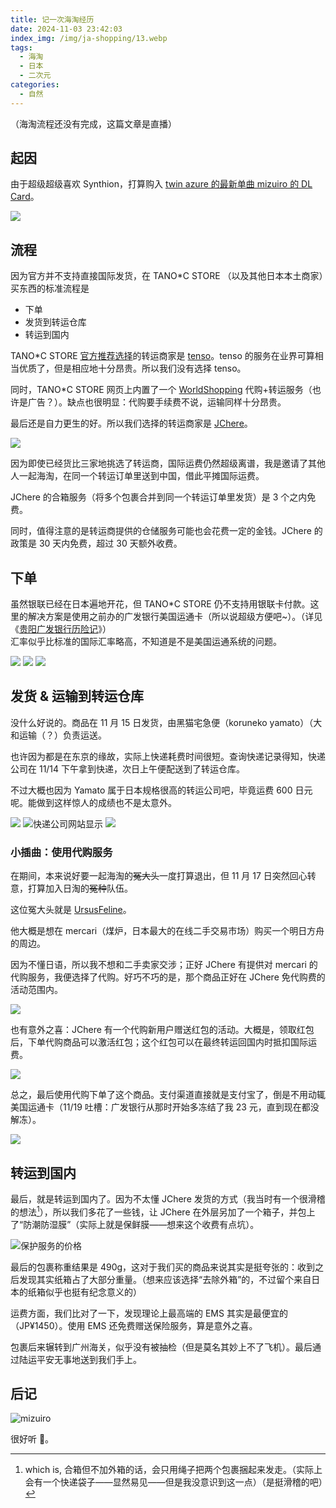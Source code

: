 ```yaml
---
title: 记一次海淘经历
date: 2024-11-03 23:42:03
index_img: /img/ja-shopping/13.webp
tags:
  - 海淘
  - 日本
  - 二次元
categories:
  - 自然
---
```


（海淘流程还没有完成，这篇文章是直播）

## 起因

由于超级超级喜欢 Synthion，打算购入 [twin azure 的最新单曲 mizuiro 的 DL Card](https://tanocstore.net/shopdetail/000000003920/)。

![](/img/ja-shopping/1.webp)

## 流程

因为官方并不支持直接国际发货，在 TANO\*C STORE （以及其他日本本土商家）买东西的标准流程是

- 下单
- 发货到转运仓库
- 转运到国内

TANO\*C STORE [官方推荐选择](https://www.tanocstore.net/html/page3.html)的转运商家是 [tenso](https://www.tenso.com/chs)。tenso 的服务在业界可算相当优质了，但是相应地十分昂贵。所以我们没有选择 tenso。

同时，TANO\*C STORE 网页上内置了一个 [WorldShopping](https://www.worldshopping.global/) 代购+转运服务（也许是广告？）。缺点也很明显：代购要手续费不说，运输同样十分昂贵。

最后还是自力更生的好。所以我们选择的转运商家是 [JChere](https://jchere.com)。

![](/img/ja-shopping/2.webp)

因为即使已经货比三家地挑选了转运商，国际运费仍然超级离谱，我是邀请了其他人一起海淘，在同一个转运订单里送到中国，借此平摊国际运费。

JChere 的合箱服务（将多个包裹合并到同一个转运订单里发货）是 3 个之内免费。

同时，值得注意的是转运商提供的仓储服务可能也会花费一定的金钱。JChere 的政策是 30 天内免费，超过 30 天额外收费。

## 下单

虽然银联已经在日本遍地开花，但 TANO\*C STORE 仍不支持用银联卡付款。这里的解决方案是使用之前办的广发银行美国运通卡（所以说超级方便吧~）。（详见《[贵阳广发银行历险记](https://enita.cn/2024/0205/a2667fbacce4/)》）  
汇率似乎比标准的国际汇率略高，不知道是不是美国运通系统的问题。

![](/img/ja-shopping/3.webp)
![](/img/ja-shopping/4.webp)
![](/img/ja-shopping/5.webp)

## 发货 & 运输到转运仓库

没什么好说的。商品在 11 月 15 日发货，由黑猫宅急便（koruneko yamato）（大和运输（？）负责运送。

也许因为都是在东京的缘故，实际上快递耗费时间很短。查询快递记录得知，快递公司在 11/14 下午拿到快递，次日上午便配送到了转运仓库。

不过大概也因为 Yamato 属于日本规格很高的转运公司吧，毕竟运费 600 日元呢。能做到这样惊人的成绩也不是太意外。

![](/img/ja-shopping/6.webp)
![快递公司网站显示](/img/ja-shopping/7.webp)
![](/img/ja-shopping/8.webp)

### 小插曲：使用代购服务

在期间，本来说好要一起海淘的~~冤大头~~一度打算退出，但 11 月 17 日突然回心转意，打算加入日淘的~~冤种~~队伍。

这位冤大头就是 [UrsusFeline](https://github.com/LGY07)。

他大概是想在 mercari（煤炉，日本最大的在线二手交易市场）购买一个明日方舟的周边。

因为不懂日语，所以我不想和二手卖家交涉；正好 JChere 有提供对 mercari 的代购服务，我便选择了代购。好巧不巧的是，那个商品正好在 JChere 免代购费的活动范围内。

![](/img/ja-shopping/9.webp)

也有意外之喜：JChere 有一个代购新用户赠送红包的活动。大概是，领取红包后，下单代购商品可以激活红包；这个红包可以在最终转运回国内时抵扣国际运费。

![](/img/ja-shopping/10.webp)

总之，最后使用代购下单了这个商品。支付渠道直接就是支付宝了，倒是不用动辄美国运通卡（11/19 吐槽：广发银行从那时开始多冻结了我 23 元，直到现在都没解冻）。

![](/img/ja-shopping/11.webp)

## 转运到国内

最后，就是转运到国内了。因为不太懂 JChere 发货的方式（我当时有一个很滑稽的想法[^1]），所以我们多花了一些钱，让 JChere 在外层另加了一个箱子，并包上了“防潮防湿膜”（实际上就是保鲜膜——想来这个收费有点坑）。

![保护服务的价格](/img/ja-shopping/12.webp)

最后的包裹称重结果是 490g，这对于我们买的商品来说其实是挺夸张的：收到之后发现其实纸箱占了大部分重量。（想来应该选择“去除外箱”的，不过留个来自日本的纸箱似乎也挺有纪念意义的）

运费方面，我们比对了一下，发现理论上最高端的 EMS 其实是最便宜的（JP¥1450）。使用 EMS 还免费赠送保险服务，算是意外之喜。

包裹后来辗转到广州海关，似乎没有被抽检（但是莫名其妙上不了飞机）。最后通过陆运平安无事地送到我们手上。

## 后记

![mizuiro](/img/ja-shopping/13.webp)

很好听 🥺。

[^1]: which is, 合箱但不加外箱的话，会只用绳子把两个包裹捆起来发走。（实际上会有一个快递袋子——显然易见——但是我没意识到这一点）（是挺滑稽的吧）
